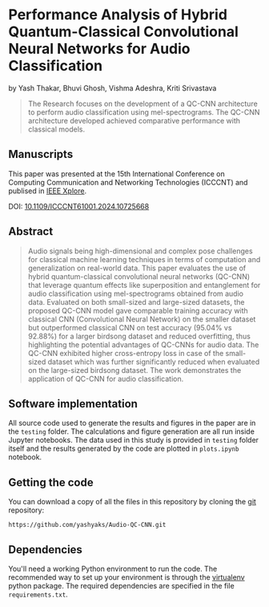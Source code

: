 # Performance Analysis of Hybrid Quantum-Classical Convolutional Neural Networks for Audio Classification

by
Yash Thakar, Bhuvi Ghosh, Vishma Adeshra, Kriti Srivastava
> The Research focuses on the development of a QC-CNN architecture to perform audio classification using mel-spectrograms. The QC-CNN architecture developed achieved comparative performance with classical models.


## Manuscripts
This paper was presented at the 15th International Conference on Computing Communication and Networking Technologies (ICCCNT) and publised in [IEEE Xplore](https://ieeexplore.ieee.org/document/10725668).

DOI: [10.1109/ICCCNT61001.2024.10725668](https://doi.org/10.1109/ICCCNT61001.2024.10725668)

## Abstract

> Audio signals being high-dimensional and complex pose challenges for classical machine learning techniques in terms of computation and generalization on real-world data. This paper evaluates the use of hybrid quantum-classical convolutional neural networks (QC-CNN) that leverage quantum effects like superposition and entanglement for audio classification using mel-spectrograms obtained from audio data. Evaluated on both small-sized and large-sized datasets, the proposed QC-CNN model gave comparable training accuracy with classical CNN (Convolutional Neural Network) on the smaller dataset but outperformed classical CNN on test accuracy (95.04% vs 92.88%) for a larger birdsong dataset and reduced overfitting, thus highlighting the potential advantages of QC-CNNs for audio data. The QC-CNN exhibited higher cross-entropy loss in case of the small-sized dataset which was further significantly reduced when evaluated on the large-sized birdsong dataset. The work demonstrates the application of QC-CNN for audio classification.

## Software implementation

All source code used to generate the results and figures in the paper are in
the `testing` folder.
The calculations and figure generation are all run inside
Jupyter notebooks.
The data used in this study is provided in `testing` folder itself
and the results generated by the code are plotted in `plots.ipynb` notebook.

## Getting the code

You can download a copy of all the files in this repository by cloning the
[git](https://git-scm.com/) repository:

    https://github.com/yashyaks/Audio-QC-CNN.git

## Dependencies

You'll need a working Python environment to run the code.
The recommended way to set up your environment is through the
[virtualenv](https://virtualenv.pypa.io/en/latest/) python package.
The required dependencies are specified in the file `requirements.txt`.
